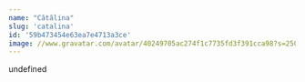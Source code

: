 ```yaml
---
name: "Cătălina"
slug: 'catalina'
id: '59b473454e63ea7e4713a3ce'
image: //www.gravatar.com/avatar/40249705ac274f1c7735fd3f391cca98?s=250&d=mm&r=x
---
```

undefined
    